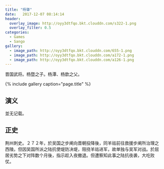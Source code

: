 ```yaml
---
title: "杨肇"
date:   2017-12-07 08:14:14
header:
  overlay_image: http://oyy3dtfqo.bkt.clouddn.com/s322-1.png
  overlay_filter: 0.5
categories:
  - Games
  - Sango
gallery:
  - image_path: http://oyy3dtfqo.bkt.clouddn.com/655-1.png
  - image_path: http://oyy3dtfqo.bkt.clouddn.com/a172-1.png
  - image_path: http://oyy3dtfqo.bkt.clouddn.com/a126-1.png
---
```


晋国武将。杨暨之子。杨潭、杨歆之父。

{% include gallery caption="page.title" %}

## 演义

並无记载。

## 正史

荆州刺史。２７２年，於吴国之步阐向晋朝投降後，同羊祜前往救援步阐所治理之西陵。但因吴国所派之陆抗使堤防决堤，阻挠羊祜进军，故单独与吴军对战。於屈居劣势之下对阵数个月後，指示趁入夜撤退。但遭察知此事之陆抗夜袭，大吃败仗。